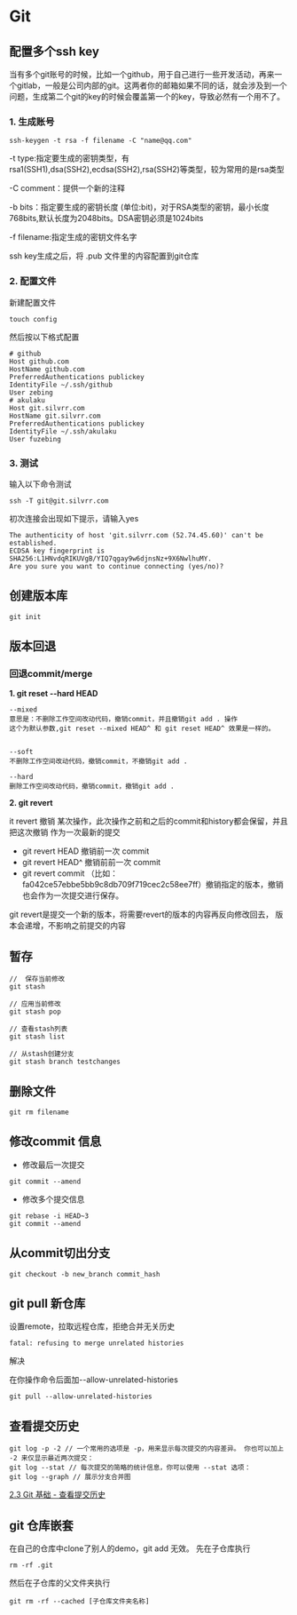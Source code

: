 # Git

## 配置多个ssh key
当有多个git账号的时候，比如一个github，用于自己进行一些开发活动，再来一个gitlab，一般是公司内部的git。这两者你的邮箱如果不同的话，就会涉及到一个问题，生成第二个git的key的时候会覆盖第一个的key，导致必然有一个用不了。

### 1. 生成账号
```
ssh-keygen -t rsa -f filename -C "name@qq.com"
```
-t type:指定要生成的密钥类型，有rsa1(SSH1),dsa(SSH2),ecdsa(SSH2),rsa(SSH2)等类型，较为常用的是rsa类型

-C comment：提供一个新的注释

 -b bits：指定要生成的密钥长度 (单位:bit)，对于RSA类型的密钥，最小长度768bits,默认长度为2048bits。DSA密钥必须是1024bits

-f filename:指定生成的密钥文件名字

ssh key生成之后，将 .pub 文件里的内容配置到git仓库

### 2. 配置文件
新建配置文件
```
touch config
```
然后按以下格式配置
```
# github
Host github.com
HostName github.com
PreferredAuthentications publickey
IdentityFile ~/.ssh/github
User zebing
# akulaku
Host git.silvrr.com
HostName git.silvrr.com
PreferredAuthentications publickey
IdentityFile ~/.ssh/akulaku
User fuzebing
```
### 3. 测试
输入以下命令测试
```
ssh -T git@git.silvrr.com
```
初次连接会出现如下提示，请输入yes
```
The authenticity of host 'git.silvrr.com (52.74.45.60)' can't be established.
ECDSA key fingerprint is SHA256:L1HNvdqRIKUVgB/YIQ7qgay9w6djnsNz+9X6NwlhuMY.
Are you sure you want to continue connecting (yes/no)?
```

## 创建版本库

`git init`

## 版本回退

### 回退commit/merge

**1. git reset --hard HEAD**
 ```
 --mixed 
意思是：不删除工作空间改动代码，撤销commit，并且撤销git add . 操作
这个为默认参数,git reset --mixed HEAD^ 和 git reset HEAD^ 效果是一样的。


--soft  
不删除工作空间改动代码，撤销commit，不撤销git add . 

--hard
删除工作空间改动代码，撤销commit，撤销git add . 

```

**2. git revert**

it revert 撤销 某次操作，此次操作之前和之后的commit和history都会保留，并且把这次撤销
作为一次最新的提交
* git revert HEAD                  撤销前一次 commit
* git revert HEAD^               撤销前前一次 commit
* git revert commit （比如：fa042ce57ebbe5bb9c8db709f719cec2c58ee7ff）撤销指定的版本，撤销也会作为一次提交进行保存。

git revert是提交一个新的版本，将需要revert的版本的内容再反向修改回去，
版本会递增，不影响之前提交的内容

## 暂存
```
//  保存当前修改
git stash

// 应用当前修改
git stash pop

// 查看stash列表
git stash list

// 从stash创建分支
git stash branch testchanges
```

## 删除文件
`git rm filename`

## 修改commit 信息

- 修改最后一次提交

```
git commit --amend
```
- 修改多个提交信息

```
git rebase -i HEAD~3
git commit --amend
```

## 从commit切出分支
```
git checkout -b new_branch commit_hash
```

## git pull 新仓库

设置remote，拉取远程仓库，拒绝合并无关历史
```
fatal: refusing to merge unrelated histories
```
解决

在你操作命令后面加--allow-unrelated-histories

```
git pull --allow-unrelated-histories
```

## 查看提交历史

```
git log -p -2 // 一个常用的选项是 -p，用来显示每次提交的内容差异。 你也可以加上 -2 来仅显示最近两次提交：
git log --stat // 每次提交的简略的统计信息，你可以使用 --stat 选项：
git log --graph // 展示分支合并图
```

[2.3 Git 基础 - 查看提交历史](https://git-scm.com/book/zh/v2/Git-%E5%9F%BA%E7%A1%80-%E6%9F%A5%E7%9C%8B%E6%8F%90%E4%BA%A4%E5%8E%86%E5%8F%B2)


## git 仓库嵌套
在自己的仓库中clone了别人的demo，git add 无效。
先在子仓库执行
```dotnetcli
rm -rf .git
```
然后在子仓库的父文件夹执行
```dotnetcli
git rm -rf --cached [子仓库文件夹名称]
```

